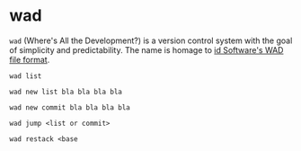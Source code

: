 wad
=

`wad` (Where's All the Development?) is a version control system with the goal
of simplicity and predictability. The name is homage to [id Software's WAD file
format](https://en.wikipedia.org/wiki/Doom_WAD).

`wad list`

`wad new list bla bla bla bla`

`wad new commit bla bla bla bla`

`wad jump <list or commit>`

`wad restack <base`
